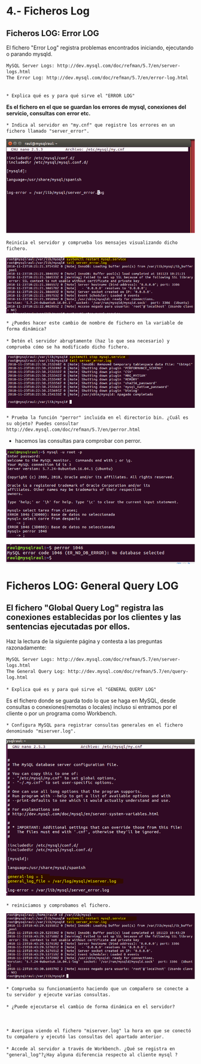 # 4.- Ficheros Log
## Ficheros LOG: Error LOG
El fichero "Error Log" registra problemas encontrados iniciando, ejecutando o parando mysqld.


    MySQL Server Logs: http://dev.mysql.com/doc/refman/5.7/en/server-logs.html
    The Error Log: http://dev.mysql.com/doc/refman/5.7/en/error-log.html


    * Explica qué es y para qué sirve el "ERROR LOG"

**Es el fichero en el que se guardan los errores de mysql, conexiones del servicio, consultas con error etc.**

    * Indica al servidor en "my.cnf" que registre los errores en un fichero llamado "server_error".

![](imagen/1.PNG)

    Reinicia el servidor y comprueba los mensajes visualizando dicho fichero.

![](imagen/2.PNG)

    * ¿Puedes hacer este cambio de nombre de fichero en la variable de forma dinámica?

    * Detén el servidor abruptamente (haz lo que sea necesario) y comprueba cómo se ha modificado dicho fichero.

![](imagen/3.PNG)

    * Prueba la función "perror" incluida en el directorio bin. ¿Cuál es su objeto? Puedes consultar http://dev.mysql.com/doc/refman/5.7/en/perror.html

* hacemos las consultas para comprobar con perror.

![](imagen/4.PNG)

![](imagen/6.PNG)




# Ficheros LOG: General Query LOG
## El fichero "Global Query  Log" registra las conexiones establecidas por los clientes y las sentencias ejecutadas por ellos.

Haz la lectura de la siguiente página y contesta a las preguntas razonadamente:

    MySQL Server Logs: http://dev.mysql.com/doc/refman/5.7/en/server-logs.html
    The General Query Log: http://dev.mysql.com/doc/refman/5.7/en/query-log.html

    * Explica qué es y para qué sirve el "GENERAL QUERY LOG"

Es el fichero donde se guarda todo lo que se haga en MySQL, desde consultas o conexiones(remotas o locales) incluso si entramos por el cliente o por un programa como Workbench.


    * Configura MySQL para registrar consultas generales en el fichero denominado "miserver.log".

![](imagen/7.PNG)

    * reiniciamos y comprobamos el fichero.

![](imagen/8.PNG)    

    * Comprueba su funcionamiento haciendo que un compañero se conecte a tu servidor y ejecute varias consultas.

    * ¿Puede ejecutarse el cambio de forma dinámica en el servidor?



    * Averigua viendo el fichero "miserver.log" la hora en que se conectó tu compañero y ejecutó las consultas del apartado anterior.

    * Accede al servidor a través de Workbench. ¿Qué se registra en "general_log"?¿Hay alguna diferencia respecto al cliente mysql ?
